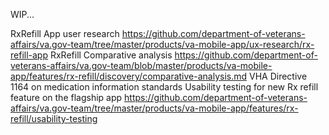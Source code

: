 WIP...

RxRefill App user research https://github.com/department-of-veterans-affairs/va.gov-team/tree/master/products/va-mobile-app/ux-research/rx-refill-app
RxRefill Comparative analysis https://github.com/department-of-veterans-affairs/va.gov-team/blob/master/products/va-mobile-app/features/rx-refill/discovery/comparative-analysis.md
VHA Directive 1164 on medication information standards
Usability testing for new Rx refill feature on the flagship app https://github.com/department-of-veterans-affairs/va.gov-team/tree/master/products/va-mobile-app/features/rx-refill/usability-testing

